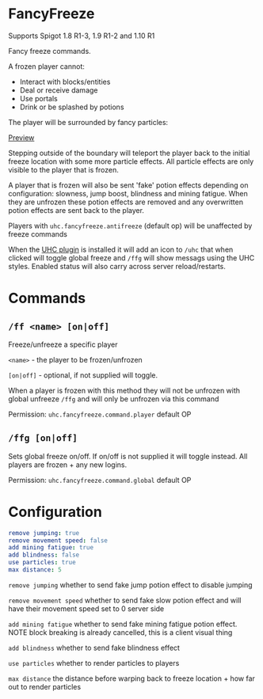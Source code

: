 FancyFreeze
===========

Supports Spigot 1.8 R1-3, 1.9 R1-2 and 1.10 R1

Fancy freeze commands.  

A frozen player cannot:

- Interact with blocks/entities
- Deal or receive damage
- Use portals
- Drink or be splashed by potions

The player will be surrounded by fancy particles:

[Preview](http://gfycat.com/VictoriousBelovedAndalusianhorse)

Stepping outside of the boundary will teleport the player back to the initial freeze location with some more particle
effects. All particle effects are only visible to the player that is frozen.

A player that is frozen will also be sent 'fake' potion effects depending on configuration: slowness, jump boost, 
blindness and mining fatigue. When they are unfrozen these potion effects are removed and any overwritten potion effects 
are sent back to the player.

Players with `uhc.fancyfreeze.antifreeze` (default op) will be unaffected by freeze commands

When the [UHC plugin](https://github.com/Eluinhost/UHC) is installed it will add an icon to `/uhc` that when clicked
will toggle global freeze and `/ffg` will show messags using the UHC styles. Enabled status will also carry across 
server reload/restarts.

# Commands

## `/ff <name> [on|off]`

Freeze/unfreeze a specific player

`<name>` - the player to be frozen/unfrozen

`[on|off]` - optional, if not supplied will toggle.

When a player is frozen with this method they will not be unfrozen with global unfreeze `/ffg` and will only be unfrozen
via this command

Permission: `uhc.fancyfreeze.command.player` default OP

## `/ffg [on|off]`

Sets global freeze on/off. If on/off is not supplied it will toggle instead. All players are frozen + any new logins.

Permission: `uhc.fancyfreeze.command.global` default OP

# Configuration

```yaml
remove jumping: true
remove movement speed: false
add mining fatigue: true
add blindness: false
use particles: true
max distance: 5
```

`remove jumping` whether to send fake jump potion effect to disable jumping

`remove movement speed` whether to send fake slow potion effect and will have their movement speed set to 0 server side

`add mining fatigue` whether to send fake mining fatigue potion effect. NOTE block breaking is already cancelled, this 
is a client visual thing

`add blindness` whether to send fake blindness effect

`use particles` whether to render particles to players

`max distance` the distance before warping back to freeze location + how far out to render particles